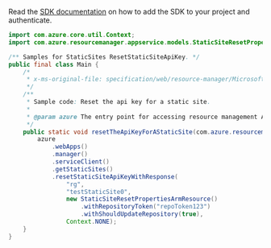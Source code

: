 Read the [SDK documentation](https://github.com/Azure/azure-sdk-for-java/blob/azure-resourcemanager_2.11.0/sdk/resourcemanager/azure-resourcemanager/README.md) on how to add the SDK to your project and authenticate.

```java
import com.azure.core.util.Context;
import com.azure.resourcemanager.appservice.models.StaticSiteResetPropertiesArmResource;

/** Samples for StaticSites ResetStaticSiteApiKey. */
public final class Main {
    /*
     * x-ms-original-file: specification/web/resource-manager/Microsoft.Web/stable/2021-03-01/examples/ResetStaticSiteApiKey.json
     */
    /**
     * Sample code: Reset the api key for a static site.
     *
     * @param azure The entry point for accessing resource management APIs in Azure.
     */
    public static void resetTheApiKeyForAStaticSite(com.azure.resourcemanager.AzureResourceManager azure) {
        azure
            .webApps()
            .manager()
            .serviceClient()
            .getStaticSites()
            .resetStaticSiteApiKeyWithResponse(
                "rg",
                "testStaticSite0",
                new StaticSiteResetPropertiesArmResource()
                    .withRepositoryToken("repoToken123")
                    .withShouldUpdateRepository(true),
                Context.NONE);
    }
}
```
